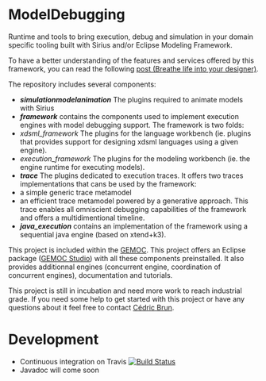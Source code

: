 # ModelDebugging
Runtime and tools to bring execution, debug and simulation in your domain specific tooling built with Sirius and/or Eclipse Modeling Framework.

To have a better understanding of the features and services offered by this framework, you can read the following [post (Breathe life into your designer)](http://gemoc.org/breathe-life-into-your-designer/).

The repository includes several components:
- ___simulationmodelanimation___ The plugins required to animate models with Sirius
- ___framework___ contains the components used to implement execution engines with model debugging support. The framework is two folds: 
 - *xdsml_framework* The plugins for the language workbench (ie. plugins that provides support for designing xdsml languages using a given engine). 
 - *execution_framework* The plugins for the modeling workbench (ie. the engine runtime for executing models).
- ___trace___ The plugins dedicated to execution traces. It offers two traces implementations that cans be used by the framework:
 - a simple generic trace metamodel 
 - an efficient trace metamodel powered by a generative approach. This trace enables all omniscient debugging capabilities of the framework and offers a multidimentional timeline.
- ___java_execution___ contains an implementation of the framework using a sequential java engine (based on xtend+k3). 

This project is included within the [GEMOC](http://gemoc.org/ "GEMOC Homepage"). This project offers an Eclipse package ([GEMOC Studio](http://gemoc.org/studio-download/)) with all these components preinstalled. It also provides additionnal engines (concurrent engine, coordination of concurrent engines), documentation and tutorials.



This project is still in incubation and need more work to reach industrial grade. If you need some help to get started with this project or have any questions about it feel free to contact [Cédric Brun](mailto:cedric.brun@obeo.fr).

# Development
- Continuous integration on Travis [![Build Status](https://travis-ci.org/SiriusLab/ModelDebugging.svg?branch=master)](https://travis-ci.org/SiriusLab/ModelDebugging)
- Javadoc will come soon
